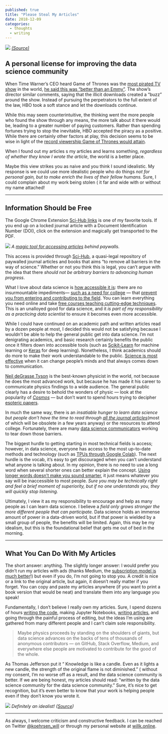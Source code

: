 ```yaml
---
published: true
title: "Please Steal My Articles"
date: 2018-12-09
categories:
  - thoughts
  - writing
---
```

![](https://miro.medium.com/max/2000/1*HMZJY3HjxX9cuyrp5iL1cQ.jpeg?q=20)
*[(Source)](https://www.pexels.com/photo/white-and-black-sail-boat-on-ocean-996328/)*

## A personal license for improving the data science community

When Time Warner’s CEO heard Game of Thrones was the [most pirated TV show](https://mashable.com/2017/07/19/game-of-thrones-piracy/#eqtCyfRVVgqf) in the world, [he said this was “better than an Emmy”](https://www.fool.com/investing/general/2014/04/19/is-piracy-a-problem-for-hbo.aspx). The show’s director similar comments, saying that the illicit downloads created a “buzz” around the show. Instead of pursuing the perpetrators to the full extent of the law, HBO took a soft stance and let the downloads continue.

While this may seem counterintuitive, the thinking went the more people who found the show through any means, the more talk about it there would be, leading to a greater number of paying customers. Rather than spending fortunes trying to stop the inevitable, HBO accepted the piracy as a positive. While there are certainly other factors at play, this decision seems to be wise in light of the [record viewership Game of Thrones would attain](https://www.nytimes.com/2017/08/28/arts/television/game-of-thrones-finale-sets-ratings-record.html).

When I found out my articles s my articles and learns something, _regardless of whether they know I wrote the article_, the world is a better place.

<!--more-->

Maybe this view strikes you as naive and you think I sound idealistic. My response is we could use more idealistic people who do things _not for personal gain, but to make enrich the lives of their fellow humans._ Sure, I could complain about my work being stolen ( it far and wide with or without my name attached!

* * *

## Information Should be Free

The Google Chrome Extension [Sci-Hub links](https://github.com/allanino/sci-hub-fy) is one of my favorite tools. If you end up on a locked journal article with a Document Identification Number (DOI), click on the extension and magically get transported to the PDF.

![](https://miro.medium.com/max/2000/1*7dQNACr7Bg_5Qno5Z8bisQ.gif?q=20)
*A [magic tool for accessing articles](https://github.com/allanino/sci-hub-fy) behind paywalls.*

This access is provided through [Sci-Hub](https://en.wikipedia.org/wiki/Sci-Hub), a quasi-legal repository of paywalled journal articles and books that aims “to remove all barriers in the way of science.” Whether or not you think this is legal, you can’t argue with the idea that there _should not be arbitrary barriers to advancing human progress_.

What I love about data science is [how accessible it is](https://www.mastersindatascience.com/top-100-data-science-resources/): there are no insurmountable impediments— [such as a need for college](https://www.fast.ai/2017/04/06/alternatives/) — that [prevent you from entering and contributing to the field](https://www.fast.ai/2018/08/27/grad-school/). You can learn everything you need online and take [free courses teaching cutting-edge techniques](https://course.fast.ai/part2.html). This is an unalloyed good for data science, and it _is part of my responsibility as a practicing data scientist_ to ensure it becomes even more accessible.

While I could have continued on an academic path and written articles read by a dozen people at most, I decided this would not be satisfying because I wouldn’t be able to help the general public get into data science. I’m not denigrating academics, and basic research certainly benefits the public once it filters down into accessible tools (such as [Scikit-Learn](https://scikit-learn.org/) for machine learning or [Keras](https://keras.io/) for deep learning). Nonetheless, I think academics should do more to make their work understandable to the public. [Science is most effective](https://blogs.scientificamerican.com/guest-blog/effective-communication-better-science/) when it can change people’s minds and that always comes down to communication.

[Neil deGrasse Tyson](https://www.haydenplanetarium.org/tyson/) is the best-known physicist in the world, not because he does the most advanced work, but because he has made it his career to communicate physics findings to a wide audience. The general public clearly has a desire to behold the wonders of physic — look at the popularity of [_Cosmos_](https://en.wikipedia.org/wiki/Cosmos:_A_Spacetime_Odyssey) — but don’t want to spend hours trying to decipher [esoteric papers](https://link.springer.com/chapter/10.1007%2F978-3-7643-7978-0_1).

In much the same way, there is an _insatiable hunger to learn data science but people don’t have the time to read through_ [_all the journal articles_](https://arxiv.org/)(most of which will be obsolete in a few years anyway) or the resources to attend college. Fortunately, there are many [data science communicators](https://www.becomingadatascientist.com/) working to tear down those barriers.

The biggest hurdle to getting starting in most technical fields is access; however, in data science, everyone has access to the most up-to-date methods and technology (such as [TPUs through Google Colab](https://colab.research.google.com/)). The next hurdle is the vocab, it’s easy to get discouraged when you can’t understand what anyone is talking about. In my opinion, there is no need to use a long word when several shorter ones can better explain the concept. [Using longer words doesn’t make you sound smarter](https://www.fastcompany.com/3052242/the-secret-to-sounding-smart-using-simple-language), it just means whatever you say will be inaccessible to most people. _Sure you may be technically right and feel a brief moment of superiority, but if no one understands you, they will quickly stop listening._

Ultimately, I view it as my responsibility to encourage and help as many people as I can learn data science. I believe a _field only grows stronger the more different people that can participate._ Data science holds an immense amount of power in a data-driven world, but if that power is wielded by a small group of people, the benefits will be limited. Again, this may be my idealism, but this is the foundational belief that gets me out of bed in the morning.

* * *

## What You Can Do With My Articles

The short answer: anything. The slightly longer answer: I would prefer you didn’t run my articles with ads (thanks Medium, the [subscription model is much better](https://observer.com/2017/03/sam-harriss-strategy-audience-free-content-creation-patreon/)!) but even if you do, I’m not going to stop you. A credit is nice or a link to the original article, but again, it doesn’t really matter if you forget. You can copy and paste my articles anywhere (if you want to print a book version that would be neat) and translate them into any language you speak!

Fundamentally, I don’t believe I really own my articles. Sure, I spend dozens of hours [writing the code](https://github.com/WillKoehrsen), making Jupyter Notebooks, [writing articles](/@williamkoehrsen/), and going through the painful process of editing, but the ideas I’m using are gathered from many different people and I can’t claim sole responsibility.

> Maybe physics proceeds by standing on the shoulders of giants, but data science advances on the backs of tens of thousands of anonymous contributors — on GitHub, Stack Overflow, Medium, and everywhere else people are motivated to contribute for the good of the whole.

As Thomas Jefferson put it “ Knowledge is like a candle. Even as it lights a new candle, the strength of the original flame is not diminished.” ( without my consent, I’m no worse off as a result, and the data science community is better. If we are being honest, my articles should read: “written by the data science community for the data science community.” Sure, it’s nice to get recognition, but it’s even better to know that your work is helping people even if they don’t know you wrote it.

![](https://miro.medium.com/max/2000/1*pKtQa-R4jQtUrhAqnzSWVQ.jpeg?q=20)
*Definitely an idealist! ([Source](https://www.azquotes.com/quote/798099))*

* * *

As always, I welcome criticism and constructive feedback. I can be reached on Twitter [@koehrsen_will](http://twitter.com/@koehrsen_will) or through my personal website at [willk.online](https://willk.online/).
